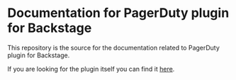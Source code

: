 # Documentation for PagerDuty plugin for Backstage

This repository is the source for the documentation related to PagerDuty plugin for Backstage.

If you are looking for the plugin itself you can find it [here](https://github.com/PagerDuty/backstage-plugins).
